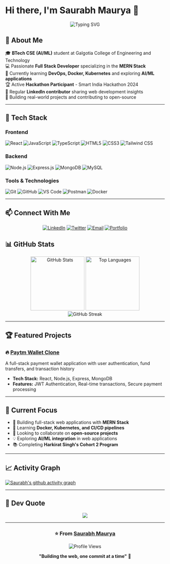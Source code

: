 # Hi there, I'm Saurabh Maurya 👋

<div align="center">
  <img src="https://readme-typing-svg.herokuapp.com?font=Fira+Code&weight=600&size=28&pause=1000&color=00F7F7&center=true&vCenter=true&width=600&lines=Full+Stack+Web+Developer;MERN+Stack+Enthusiast;AI%2FML+Explorer;Open+Source+Contributor" alt="Typing SVG" />
</div>

## 🚀 About Me

🎓 **BTech CSE (AI/ML)** student at Galgotia College of Engineering and Technology  
💻 Passionate **Full Stack Developer** specializing in the **MERN Stack**  
🌱 Currently learning **DevOps, Docker, Kubernetes** and exploring **AI/ML applications**  
🏆 Active **Hackathon Participant** - Smart India Hackathon 2024  
📝 Regular **LinkedIn contributor** sharing web development insights  
🎯 Building real-world projects and contributing to open-source  

---

## 💼 Tech Stack

### **Frontend**
![React](https://img.shields.io/badge/React-20232A?style=for-the-badge&logo=react&logoColor=61DAFB)
![JavaScript](https://img.shields.io/badge/JavaScript-F7DF1E?style=for-the-badge&logo=javascript&logoColor=black)
![TypeScript](https://img.shields.io/badge/TypeScript-007ACC?style=for-the-badge&logo=typescript&logoColor=white)
![HTML5](https://img.shields.io/badge/HTML5-E34F26?style=for-the-badge&logo=html5&logoColor=white)
![CSS3](https://img.shields.io/badge/CSS3-1572B6?style=for-the-badge&logo=css3&logoColor=white)
![Tailwind CSS](https://img.shields.io/badge/Tailwind_CSS-38B2AC?style=for-the-badge&logo=tailwind-css&logoColor=white)

### **Backend**
![Node.js](https://img.shields.io/badge/Node.js-339933?style=for-the-badge&logo=nodedotjs&logoColor=white)
![Express.js](https://img.shields.io/badge/Express.js-000000?style=for-the-badge&logo=express&logoColor=white)
![MongoDB](https://img.shields.io/badge/MongoDB-4EA94B?style=for-the-badge&logo=mongodb&logoColor=white)
![MySQL](https://img.shields.io/badge/MySQL-005C84?style=for-the-badge&logo=mysql&logoColor=white)

### **Tools & Technologies**
![Git](https://img.shields.io/badge/Git-F05032?style=for-the-badge&logo=git&logoColor=white)
![GitHub](https://img.shields.io/badge/GitHub-100000?style=for-the-badge&logo=github&logoColor=white)
![VS Code](https://img.shields.io/badge/VS_Code-007ACC?style=for-the-badge&logo=visual-studio-code&logoColor=white)
![Postman](https://img.shields.io/badge/Postman-FF6C37?style=for-the-badge&logo=postman&logoColor=white)
![Docker](https://img.shields.io/badge/Docker-2496ED?style=for-the-badge&logo=docker&logoColor=white)



---
## 📫 Connect With Me

<div align="center">
  
[![LinkedIn](https://img.shields.io/badge/LinkedIn-0077B5?style=for-the-badge&logo=linkedin&logoColor=white)](https://www.linkedin.com/in/saurabh-maurya14/)
[![Twitter](https://img.shields.io/badge/Twitter-1DA1F2?style=for-the-badge&logo=twitter&logoColor=white)](https://x.com/Saurabh_Omega)
[![Email](https://img.shields.io/badge/Email-D14836?style=for-the-badge&logo=gmail&logoColor=white)](mailto:work.saurabhmaurya@gmail.com)
[![Portfolio](https://img.shields.io/badge/Portfolio-000000?style=for-the-badge&logo=About.me&logoColor=white)](https://saurabhmauryaportfolio.blogspot.com/)

</div>

## 📊 GitHub Stats

<div align="center">
  <img src="https://github-readme-stats.vercel.app/api?username=S-Mauryaa&show_icons=true&theme=tokyonight&hide_border=true&count_private=true" alt="GitHub Stats" height="170"/>
  <img src="https://github-readme-stats.vercel.app/api/top-langs/?username=S-Mauryaa&layout=compact&theme=tokyonight&hide_border=true" alt="Top Languages" height="170"/>
</div>

<div align="center">
  <img src="https://github-readme-streak-stats.herokuapp.com/?user=S-Mauryaa&theme=tokyonight&hide_border=true" alt="GitHub Streak" />
</div>

---

## 🏆 Featured Projects

### 🔥 [Paytm Wallet Clone](https://github.com/S-Mauryaa/PayTm-Full_Stack)
A full-stack payment wallet application with user authentication, fund transfers, and transaction history
- **Tech Stack:** React, Node.js, Express, MongoDB
- **Features:** JWT Authentication, Real-time transactions, Secure payment processing

---

## 🎯 Current Focus

- 🔭 Building full-stack web applications with **MERN Stack**
- 🌱 Learning **Docker, Kubernetes, and CI/CD pipelines**
- 👯 Looking to collaborate on **open-source projects**
- 💡 Exploring **AI/ML integration** in web applications
- 📚 Completing **Harkirat Singh's Cohort 2 Program**
---

## 📈 Activity Graph

[![Saurabh's github activity graph](https://github-readme-activity-graph.vercel.app/graph?username=S-Mauryaa&theme=tokyo-night&hide_border=true)](https://github.com/S-Mauryaa)

---

## 💭 Dev Quote

<div align="center">
  
![](https://quotes-github-readme.vercel.app/api?type=horizontal&theme=tokyonight)

</div>

---

<div align="center">
  
### ⭐️ From [Saurabh Maurya](https://github.com/S-Mauryaa)

![Profile Views](https://komarev.com/ghpvc/?username=S-Mauryaa&color=blueviolet&style=for-the-badge)

**"Building the web, one commit at a time"** 🚀

</div>
